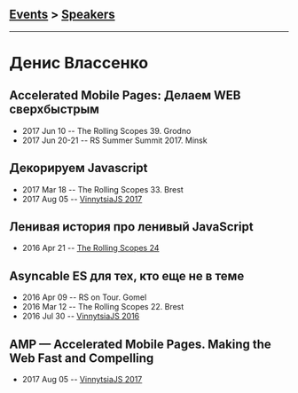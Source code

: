 ## [Events](../README.md) > [Speakers](../speakers.md)
---

# Денис Влассенко

## Accelerated Mobile Pages: Делаем WEB сверхбыстрым
- 2017 Jun 10 -- The Rolling Scopes 39. Grodno    
- 2017 Jun 20-21 -- RS Summer Summit 2017. Minsk    
## Декорируем Javascript
- 2017 Mar 18 -- The Rolling Scopes 33. Brest    
- 2017 Aug 05 -- [VinnytsiaJS 2017](https://www.youtube.com/watch?v=I9O25eXZGh4)    
## Ленивая история про ленивый JavaScript
- 2016 Apr 21 -- [The Rolling Scopes 24](https://www.youtube.com/watch?v=svwtrFf-aEo)    
## Asyncable ES для тех, кто еще не в теме
- 2016 Apr 09 -- RS on Tour. Gomel    
- 2016 Mar 12 -- The Rolling Scopes 22. Brest    
- 2016 Jul 30 -- [VinnytsiaJS 2016](https://www.youtube.com/watch?v=ocaV1zZZcAs)    
## AMP — Accelerated Mobile Pages. Making the Web Fast and Compelling
- 2017 Aug 05 -- [VinnytsiaJS 2017](https://www.youtube.com/watch?v=GDN2j3vHtJI)    
